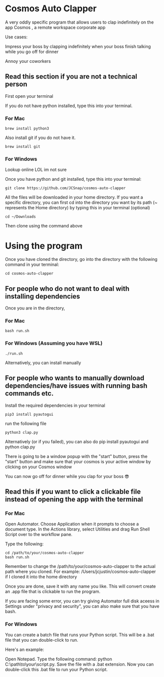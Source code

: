 # Cosmos Auto Clapper

A very oddly specific program that allows users to clap indefinitely on the app Cosmos , a remote workspace corporate app

Use cases:

Impress your boss by clapping indefinitely when your boss finish talking while you go off for dinner

Annoy your coworkers

## Read this section if you are not a technical person

First open your terminal

If you do not have python installed, type this into your terminal.

### For Mac

```
brew install python3
```

Also install git if you do not have it.

```
brew install git
```

### For Windows

Lookup online LOL im not sure

Once you have python and git installed, type this into your terminal:

```
git clone https://github.com/JCSnap/cosmos-auto-clapper
```

All the files will be downloaded in your home directory. If you want a specific directory, you can first cd into the directory you want by its path (~ represents the Home directory) by typing this in your terminal (optional)

```
cd ~/Downloads
```

Then clone using the command above

# Using the program

Once you have cloned the directory, go into the directory with the following command in your terminal:

```
cd cosmos-auto-clapper
```

## For people who do not want to deal with installing dependencies

Once you are in the directory,

### For Mac

```
bash run.sh
```

### For Windows (Assuming you have WSL)

```
./run.sh
```

Alternatively, you can install manually

## For people who wants to manually download dependencies/have issues with running bash commands etc.

Install the required dependencies in your terminal

```
pip3 install pyautogui
```

run the following file

```
python3 clap.py
```

Alternatively (or if you failed), you can also do pip install pyautogui and python clap.py

There is going to be a window popup with the "start" button, press the "start" button and make sure that your cosmos is your active window by clicking on your Cosmos window

You can now go off for dinner while you clap for your boss 😎

## Read this if you want to click a clickable file instead of opening the app with the terminal

### For Mac

Open Automator.
Choose Application when it prompts to choose a document type.
In the Actions library, select Utilities and drag Run Shell Script over to the workflow pane.

Type the following:

```
cd /path/to/your/cosmos-auto-clapper
bash run.sh
```

Remember to change the /path/to/your/cosmos-auto-clapper to the actual path where you cloned. For example: /Users/jcjustin/cosmos-auto-clapper if I cloned it into the home directory

Once you are done, save it with any name you like. This will convert create an .app file that is clickable to run the program.

If you are facing some error, you can try giving Automator full disk aceess in Settings under "privacy and security", you can also make sure that you have bash.

### For Windows

You can create a batch file that runs your Python script. This will be a .bat file that you can double-click to run.

Here's an example:

Open Notepad.
Type the following command: python C:\path\to\your\script.py.
Save the file with a .bat extension.
Now you can double-click this .bat file to run your Python script.

